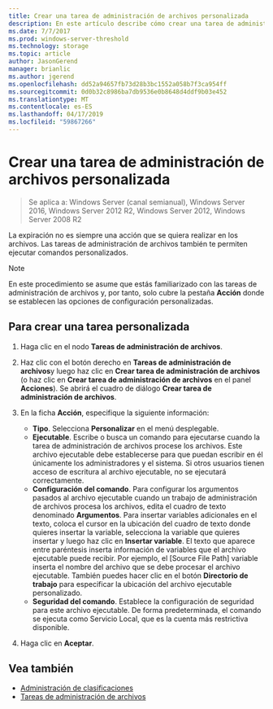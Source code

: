 ```yaml
---
title: Crear una tarea de administración de archivos personalizada
description: En este artículo describe cómo crear una tarea de administración de archivos personalizada y tareas personalizadas.
ms.date: 7/7/2017
ms.prod: windows-server-threshold
ms.technology: storage
ms.topic: article
author: JasonGerend
manager: brianlic
ms.author: jgerend
ms.openlocfilehash: dd52a94657fb73d28b3bc1552a058b7f3ca954ff
ms.sourcegitcommit: 0d0b32c8986ba7db9536e0b8648d4ddf9b03e452
ms.translationtype: MT
ms.contentlocale: es-ES
ms.lasthandoff: 04/17/2019
ms.locfileid: "59867266"
---
```

# <a name="create-a-custom-file-management-task"></a>Crear una tarea de administración de archivos personalizada

> Se aplica a: Windows Server (canal semianual), Windows Server 2016, Windows Server 2012 R2, Windows Server 2012, Windows Server 2008 R2

La expiración no es siempre una acción que se quiera realizar en los archivos. Las tareas de administración de archivos también te permiten ejecutar comandos personalizados.

> [!Note]
> En este procedimiento se asume que estás familiarizado con las tareas de administración de archivos y, por tanto, solo cubre la pestaña **Acción** donde se establecen las opciones de configuración personalizadas.

## <a name="to-create-a-custom-task"></a>Para crear una tarea personalizada

1.  Haga clic en el nodo **Tareas de administración de archivos**.

2.  Haz clic con el botón derecho en **Tareas de administración de archivos**y luego haz clic en **Crear tarea de administración de archivos** (o haz clic en **Crear tarea de administración de archivos** en el panel **Acciones**). Se abrirá el cuadro de diálogo **Crear tarea de administración de archivos**.

3.  En la ficha **Acción**, especifique la siguiente información:

    -   **Tipo**. Selecciona **Personalizar** en el menú desplegable.
    -   **Ejecutable**. Escribe o busca un comando para ejecutarse cuando la tarea de administración de archivos procese los archivos. Este archivo ejecutable debe establecerse para que puedan escribir en él únicamente los administradores y el sistema. Si otros usuarios tienen acceso de escritura al archivo ejecutable, no se ejecutará correctamente.
    -   **Configuración del comando**. Para configurar los argumentos pasados al archivo ejecutable cuando un trabajo de administración de archivos procesa los archivos, edita el cuadro de texto denominado **Argumentos**. Para insertar variables adicionales en el texto, coloca el cursor en la ubicación del cuadro de texto donde quieres insertar la variable, selecciona la variable que quieres insertar y luego haz clic en **Insertar variable**. El texto que aparece entre paréntesis inserta información de variables que el archivo ejecutable puede recibir. Por ejemplo, el \[Source File Path\] variable inserta el nombre del archivo que se debe procesar el archivo ejecutable. También puedes hacer clic en el botón **Directorio de trabajo** para especificar la ubicación del archivo ejecutable personalizado.
    -   **Seguridad del comando**. Establece la configuración de seguridad para este archivo ejecutable. De forma predeterminada, el comando se ejecuta como Servicio Local, que es la cuenta más restrictiva disponible.

4.  Haga clic en **Aceptar**.

## <a name="see-also"></a>Vea también

-   [Administración de clasificaciones](classification-management.md)
-   [Tareas de administración de archivos](file-management-tasks.md)